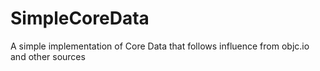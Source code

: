 # SimpleCoreData
A simple implementation of Core Data that follows influence from objc.io and other sources
